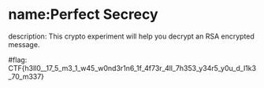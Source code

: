 # name:Perfect Secrecy
description: This crypto experiment will help you decrypt an RSA encrypted message.

#flag: CTF{h3ll0__17_5_m3_1_w45_w0nd3r1n6_1f_4f73r_4ll_7h353_y34r5_y0u_d_l1k3_70_m337}